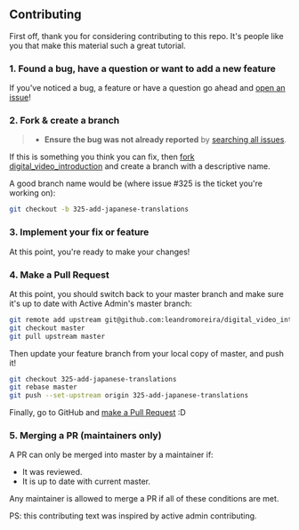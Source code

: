 ## Contributing

First off, thank you for considering contributing to this repo. It's people
like you that make this material such a great tutorial.

### 1. Found a bug, have a question or want to add a new feature

If you've noticed a bug, a feature or have a question go ahead and [open an issue](https://github.com/leandromoreira/digital_video_introduction/issues/new)!

### 2. Fork & create a branch

> * **Ensure the bug was not already reported** by [searching all issues](https://github.com/leandromoreira/digital_video_introduction/issues?q=).

If this is something you think you can fix, then
[fork digital_video_introduction](https://help.github.com/articles/fork-a-repo)
and create a branch with a descriptive name.

A good branch name would be (where issue #325 is the ticket you're working on):

```sh
git checkout -b 325-add-japanese-translations
```

### 3. Implement your fix or feature

At this point, you're ready to make your changes!

### 4. Make a Pull Request

At this point, you should switch back to your master branch and make sure it's
up to date with Active Admin's master branch:

```sh
git remote add upstream git@github.com:leandromoreira/digital_video_introduction.git
git checkout master
git pull upstream master
```

Then update your feature branch from your local copy of master, and push it!

```sh
git checkout 325-add-japanese-translations
git rebase master
git push --set-upstream origin 325-add-japanese-translations
```

Finally, go to GitHub and
[make a Pull Request](https://help.github.com/articles/creating-a-pull-request)
:D

### 5. Merging a PR (maintainers only)

A PR can only be merged into master by a maintainer if:

* It was reviewed.
* It is up to date with current master.

Any maintainer is allowed to merge a PR if all of these conditions are
met.

PS: this contributing text was inspired by active admin contributing.

